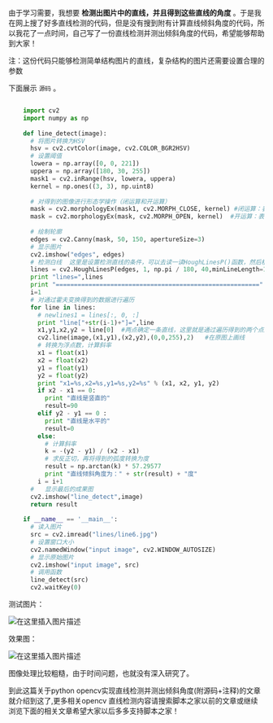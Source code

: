 由于学习需要，我想要 **检测出图片中的直线，并且得到这些直线的角度**
。于是我在网上搜了好多直线检测的代码，但是没有搜到附有计算直线倾斜角度的代码，所以我花了一点时间，自己写了一份直线检测并测出倾斜角度的代码，希望能够帮助到大家！

注：这份代码只能够检测简单结构图片的直线，复杂结构的图片还需要设置合理的参数

下面展示 ` 源码 ` 。

```python

    import cv2
    import numpy as np
    
    def line_detect(image):
      # 将图片转换为HSV
      hsv = cv2.cvtColor(image, cv2.COLOR_BGR2HSV)
      # 设置阈值
      lowera = np.array([0, 0, 221])
      uppera = np.array([180, 30, 255])
      mask1 = cv2.inRange(hsv, lowera, uppera)
      kernel = np.ones((3, 3), np.uint8)
    
      # 对得到的图像进行形态学操作（闭运算和开运算）
      mask = cv2.morphologyEx(mask1, cv2.MORPH_CLOSE, kernel) #闭运算：表示先进行膨胀操作，再进行腐蚀操作
      mask = cv2.morphologyEx(mask, cv2.MORPH_OPEN, kernel)  #开运算：表示的是先进行腐蚀，再进行膨胀操作
    
      # 绘制轮廓
      edges = cv2.Canny(mask, 50, 150, apertureSize=3)
      # 显示图片
      cv2.imshow("edges", edges)
      # 检测白线  这里是设置检测直线的条件，可以去读一读HoughLinesP()函数，然后根据自己的要求设置检测条件
      lines = cv2.HoughLinesP(edges, 1, np.pi / 180, 40,minLineLength=10,maxLineGap=10)
      print "lines=",lines
      print "========================================================"
      i=1
      # 对通过霍夫变换得到的数据进行遍历
      for line in lines:
        # newlines1 = lines[:, 0, :]
        print "line["+str(i-1)+"]=",line
        x1,y1,x2,y2 = line[0]  #两点确定一条直线，这里就是通过遍历得到的两个点的数据 （x1,y1）(x2,y2)
        cv2.line(image,(x1,y1),(x2,y2),(0,0,255),2)   #在原图上画线
        # 转换为浮点数，计算斜率
        x1 = float(x1)
        x2 = float(x2)
        y1 = float(y1)
        y2 = float(y2)
        print "x1=%s,x2=%s,y1=%s,y2=%s" % (x1, x2, y1, y2)
        if x2 - x1 == 0:
          print "直线是竖直的"
          result=90
        elif y2 - y1 == 0 :
          print "直线是水平的"
          result=0
        else:
          # 计算斜率
          k = -(y2 - y1) / (x2 - x1)
          # 求反正切，再将得到的弧度转换为度
          result = np.arctan(k) * 57.29577
          print "直线倾斜角度为：" + str(result) + "度"
        i = i+1
      #   显示最后的成果图
      cv2.imshow("line_detect",image)
      return result
    
    if __name__ == '__main__':
      # 读入图片
      src = cv2.imread("lines/line6.jpg")
      # 设置窗口大小
      cv2.namedWindow("input image", cv2.WINDOW_AUTOSIZE)
      # 显示原始图片
      cv2.imshow("input image", src)
      # 调用函数
      line_detect(src)
      cv2.waitKey(0)
```

测试图片：

![在这里插入图片描述](https://img.jbzj.com/file_images/article/202012/2020123111393731.jpg)  

效果图：  

![在这里插入图片描述](https://img.jbzj.com/file_images/article/202012/2020123111393732.jpg)

图像处理比较粗糙，由于时间问题，也就没有深入研究了。

到此这篇关于python opencv实现直线检测并测出倾斜角度(附源码+注释)的文章就介绍到这了,更多相关opencv
直线检测内容请搜索脚本之家以前的文章或继续浏览下面的相关文章希望大家以后多多支持脚本之家！


